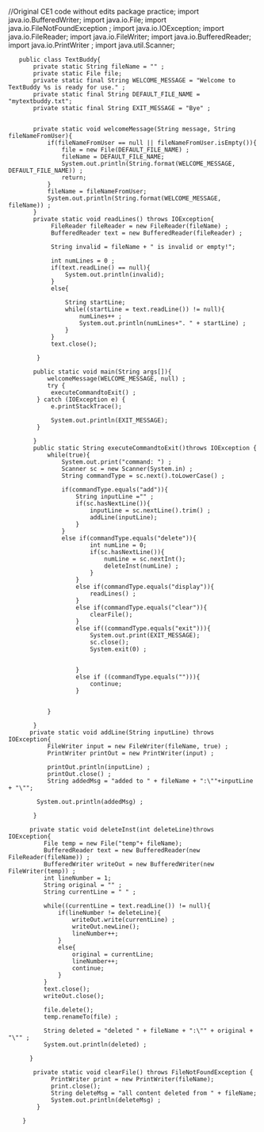 //Original CE1 code without edits
package practice;
	import java.io.BufferedWriter;
	import java.io.File;
	import java.io.FileNotFoundException ;
	import java.io.IOException;
	import java.io.FileReader;
	import java.io.FileWriter;
	import java.io.BufferedReader;
	import java.io.PrintWriter ;
	import java.util.Scanner;

	   public class TextBuddy{
		   private static String fileName = "" ;
		   private static File file;
		   private static final String WELCOME_MESSAGE = "Welcome to TextBuddy %s is ready for use." ;
		   private static final String DEFAULT_FILE_NAME = "mytextbuddy.txt";
		   private static final String EXIT_MESSAGE = "Bye" ;
		   
		   
		   private static void welcomeMessage(String message, String fileNameFromUser){
			   if(fileNameFromUser == null || fileNameFromUser.isEmpty()){
				   file = new File(DEFAULT_FILE_NAME) ;
				   fileName = DEFAULT_FILE_NAME;
				   System.out.println(String.format(WELCOME_MESSAGE, DEFAULT_FILE_NAME)) ;
				   return;
			   }
			   fileName = fileNameFromUser;
			   System.out.println(String.format(WELCOME_MESSAGE, fileName)) ;
		   }
		   private static void readLines() throws IOException{
				FileReader fileReader = new FileReader(fileName) ;
				BufferedReader text = new BufferedReader(fileReader) ;
				
				String invalid = fileName + " is invalid or empty!";
				
				int numLines = 0 ;
				if(text.readLine() == null){
					System.out.println(invalid);
				}
				else{
					
					String startLine;
					while((startLine = text.readLine()) != null){
						numLines++ ;
						System.out.println(numLines+". " + startLine) ;
					}
				}
				text.close();
				
			}
		
		   public static void main(String args[]){
			   welcomeMessage(WELCOME_MESSAGE, null) ;
			   try {
				executeCommandtoExit() ;
			} catch (IOException e) {
				e.printStackTrace();
				
				System.out.println(EXIT_MESSAGE);
			}
			   
		   }
		   public static String executeCommandtoExit()throws IOException {
			   while(true){
				   System.out.print("command: ") ;
				   Scanner sc = new Scanner(System.in) ;
				   String commandType = sc.next().toLowerCase() ;
				   
				   if(commandType.equals("add")){
					   String inputLine ="" ;
					   if(sc.hasNextLine()){	
						   inputLine = sc.nextLine().trim() ;
						   addLine(inputLine);
					   }
				   }
				   else if(commandType.equals("delete")){
						   int numLine = 0;
						   if(sc.hasNextLine()){
							   numLine = sc.nextInt();
							   deleteInst(numLine) ;
						   }
					   }
					   else if(commandType.equals("display")){
						   readLines() ;
					   }
					   else if(commandType.equals("clear")){
						   clearFile();
					   }
					   else if((commandType.equals("exit"))){
						   System.out.print(EXIT_MESSAGE);
						   sc.close();
						   System.exit(0) ;
						   
						   
					   }
					   else if ((commandType.equals(""))){
						   continue;
					   }
					   
				   
			   }	   
					
		   }
		  private static void addLine(String inputLine) throws IOException{
			   FileWriter input = new FileWriter(fileName, true) ;
			   PrintWriter printOut = new PrintWriter(input) ;
			   
			   printOut.println(inputLine) ;
			   printOut.close() ;
			   String addedMsg = "added to " + fileName + ":\""+inputLine + "\"";
			   
			System.out.println(addedMsg) ;
			   	
		   }
		  
		  private static void deleteInst(int deleteLine)throws IOException{
			  File temp = new File("temp"+ fileName);
			  BufferedReader text = new BufferedReader(new FileReader(fileName)) ;
			  BufferedWriter writeOut = new BufferedWriter(new FileWriter(temp)) ;
			  int lineNumber = 1;
			  String original = "" ;
			  String currentLine = " " ;

			  while((currentLine = text.readLine()) != null){
				  if(lineNumber != deleteLine){
					  writeOut.write(currentLine) ;
					  writeOut.newLine();
					  lineNumber++;
				  }
				  else{
					  original = currentLine;
					  lineNumber++;
					  continue;
				  }
			  }
			  text.close();
			  writeOut.close();

			  file.delete();
			  temp.renameTo(file) ;

			  String deleted = "deleted " + fileName + ":\"" + original + "\"" ;
			  System.out.println(deleted) ;

		  }
		  
		   private static void clearFile() throws FileNotFoundException {
				PrintWriter print = new PrintWriter(fileName);
				print.close();
				String deleteMsg = "all content deleted from " + fileName;
				System.out.println(deleteMsg) ;
			}

		}
		   

